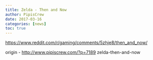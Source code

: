 ```yaml
---
title: Zelda - Then and Now
author: PipisCrew
date: 2017-03-16
categories: [news]
toc: true
---
```


https://www.reddit.com/r/gaming/comments/5zhje8/then_and_now/

origin - http://www.pipiscrew.com/?p=7189 zelda-then-and-now
